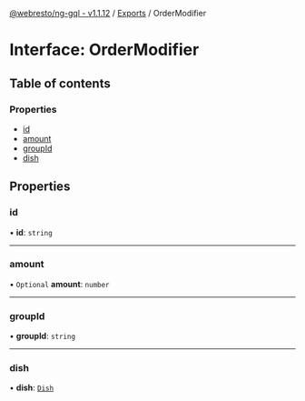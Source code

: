[@webresto/ng-gql - v1.1.12](../README.md) / [Exports](../modules.md) / OrderModifier

# Interface: OrderModifier

## Table of contents

### Properties

- [id](OrderModifier.md#id)
- [amount](OrderModifier.md#amount)
- [groupId](OrderModifier.md#groupid)
- [dish](OrderModifier.md#dish)

## Properties

### id

• **id**: `string`

___

### amount

• `Optional` **amount**: `number`

___

### groupId

• **groupId**: `string`

___

### dish

• **dish**: [`Dish`](Dish.md)
